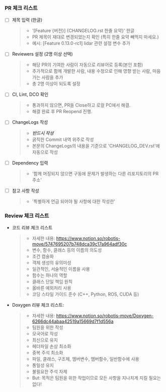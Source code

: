 

### PR 체크 리스트
- [ ] 제목 입력 (한글)
  > * '[Feature {버전}] {CHANGELOG.rst 한줄 요약}' 한글
  > * PR 제목이 재대로 변경되었는지 확인 (특히 한줄 요약 빼먹지 마세요.)
  > * 예시: [Feature 0.13.0-rc1] lidar 관련 설정 변수 추가
- [ ] Reviewers 설정 (2명 이상 선택)
  > * 해당 PR의 기여한 사람이 자동으로 리뷰어로 등록(본인 포함)
  > * 추가적으로 함께 개발한 사람, 내용 수정으로 인해 영향 받는 사람, 마음 가는 사람을 추가
  > * 총 2명 이상이 되도록 설정
- [ ] CI, Lint, DCO 확인
  > * 통과하지 않으면, PR을 Close하고 로컬 PC에서 해결.
  > * 해결 완료 후 PR Reopend 진행. 
- [ ] ChangeLogs 작성
  > * ***반드시 작성***
  > * 굵직한 Commit 내역 위주로 작성
  > * 본문의 ChangeLogs의 내용을 기준으로 'CHANGELOG_DEV.rst'에 자동으로 작성
- [ ] Dependency 입력
  > * '함께 머징되지 않으면 구동에 문제가 발생하는 다른 리포지토리의 PR 주소'
- [ ] 참고 사항 작성
  > * '특별하게 언급 되어야 될 사항에 대한 작성란'

### Review 체크 리스트
* 코드 리뷰 체크 리스트
  > * 자세한 내용: https://www.notion.so/robotis-move/5747695207b748dca39c17a964adf30c
  > * 변수, 함수, 클래스 등의 이름의 의도성
  > * 조건 캡술화
  > * 객체 생성의 유의미성
  > * 일관적인, 서술적인 이름을 사용
  > * 함수는 하나의 역할
  > * 클래스 단일 책임 원칙
  > * 옳바른 예외처리 사용
  > * 코딩 스타일 가이드 준수 (C++, Python, ROS, CUDA 등)

* Doxygen 리뷰 체크 리스트:
  > * 자세한 내용: https://www.notion.so/robotis-move/Doxygen-6266dc44abaa42519a15669d7f1d556a
  > * 팀원을 위한 작성
  > * 모국어로 작성
  > * 최신으로 유지
  > * 헤더파일 손상 최소화
  > * 중복 주석 최소화
  > * 파일, 클래스, 구조체, 멤버변수, 멤버함수, 일반함수에 사용
  > * 통일성 유지
  > * 불필요한 주석 자제
  > * But: 목적은 팀원을 위한 작업이므로 모든 사항을 지나치게 지킬 필요는 없다!

